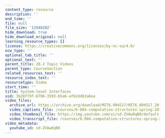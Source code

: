```yaml
---
content_type: resource
description: ''
end_time: ''
file: null
file_size: '11948202'
hide_download: true
hide_download_original: null
learning_resource_types: []
license: https://creativecommons.org/licenses/by-nc-sa/4.0/
ocw_type: ''
optional_tab_title: ''
optional_text: ''
parent_title: 20.2 Topic Videos
parent_type: CourseSection
related_resources_text: ''
resource_index_text: ''
resourcetype: Video
start_time: ''
title: System-level Interfaces
uid: 3b28f79f-6796-3593-b5a6-afb2dd63a6ea
video_files:
  archive_url: https://archive.org/download/MIT6.004S17/MIT6_004S17_20-02-01_300k.mp4
  video_captions_file: /courses/6-004-computation-structures-spring-2017/8924bbebb8d75ff2a6d2f5d623f04bd3_sd-ZVAw8qB0.vtt
  video_thumbnail_file: https://img.youtube.com/vi/sd-ZVAw8qB0/default.jpg
  video_transcript_file: /courses/6-004-computation-structures-spring-2017/42b7cf73fc017cc50d3c216f6f029720_sd-ZVAw8qB0.pdf
video_metadata:
  youtube_id: sd-ZVAw8qB0
---
```

